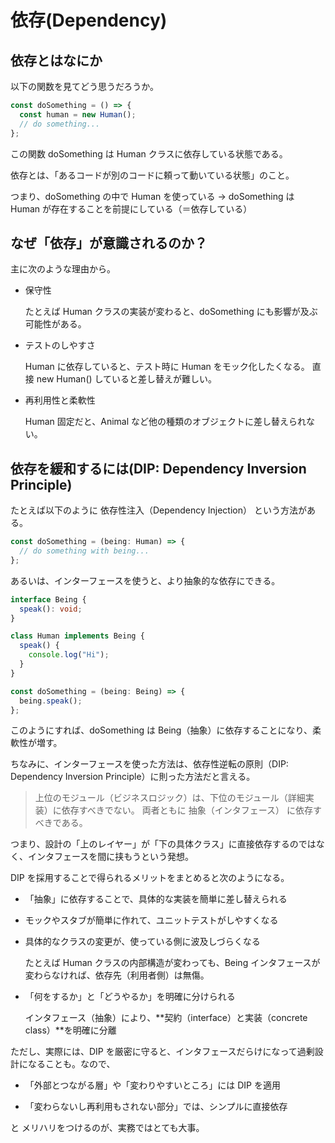 # 依存(Dependency)

## 依存とはなにか

以下の関数を見てどう思うだろうか。

```ts
const doSomething = () => {
  const human = new Human();
  // do something...
};
```

この関数 doSomething は Human クラスに依存している状態である。

依存とは、「あるコードが別のコードに頼って動いている状態」のこと。

つまり、doSomething の中で Human を使っている
→ doSomething は Human が存在することを前提にしている（＝依存している）

## なぜ「依存」が意識されるのか？

主に次のような理由から。

- 保守性

  たとえば Human クラスの実装が変わると、doSomething にも影響が及ぶ可能性がある。

- テストのしやすさ

  Human に依存していると、テスト時に Human をモック化したくなる。
  直接 new Human() していると差し替えが難しい。

- 再利用性と柔軟性

  Human 固定だと、Animal など他の種類のオブジェクトに差し替えられない。

## 依存を緩和するには(DIP: Dependency Inversion Principle)

たとえば以下のように 依存性注入（Dependency Injection） という方法がある。

```ts
const doSomething = (being: Human) => {
  // do something with being...
};
```

あるいは、インターフェースを使うと、より抽象的な依存にできる。

```ts
interface Being {
  speak(): void;
}

class Human implements Being {
  speak() {
    console.log("Hi");
  }
}

const doSomething = (being: Being) => {
  being.speak();
};
```

このようにすれば、doSomething は Being（抽象）に依存することになり、柔軟性が増す。

ちなみに、インターフェースを使った方法は、依存性逆転の原則（DIP: Dependency Inversion Principle）に則った方法だと言える。

> 上位のモジュール（ビジネスロジック）は、下位のモジュール（詳細実装）に依存すべきでない。
> 両者ともに 抽象（インタフェース） に依存すべきである。

つまり、設計の「上のレイヤー」が「下の具体クラス」に直接依存するのではなく、インタフェースを間に挟もうという発想。

DIP を採用することで得られるメリットをまとめると次のようになる。

- 「抽象」に依存することで、具体的な実装を簡単に差し替えられる
- モックやスタブが簡単に作れて、ユニットテストがしやすくなる
- 具体的なクラスの変更が、使っている側に波及しづらくなる

  たとえば Human クラスの内部構造が変わっても、Being インタフェースが変わらなければ、依存先（利用者側）は無傷。

- 「何をするか」と「どうやるか」を明確に分けられる

  インタフェース（抽象）により、**契約（interface）と実装（concrete class）**を明確に分離

ただし、実際には、DIP を厳密に守ると、インタフェースだらけになって過剰設計になることも。なので、

- 「外部とつながる層」や「変わりやすいところ」には DIP を適用

- 「変わらないし再利用もされない部分」では、シンプルに直接依存

と メリハリをつけるのが、実務ではとても大事。
